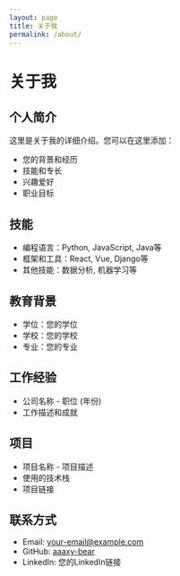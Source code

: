 ```yaml
---
layout: page
title: 关于我
permalink: /about/
---
```


# 关于我

## 个人简介

这里是关于我的详细介绍。您可以在这里添加：

- 您的背景和经历
- 技能和专长
- 兴趣爱好
- 职业目标

## 技能

- 编程语言：Python, JavaScript, Java等
- 框架和工具：React, Vue, Django等
- 其他技能：数据分析, 机器学习等

## 教育背景

- 学位：您的学位
- 学校：您的学校
- 专业：您的专业

## 工作经验

- 公司名称 - 职位 (年份)
- 工作描述和成就

## 项目

- 项目名称 - 项目描述
- 使用的技术栈
- 项目链接

## 联系方式

- Email: your-email@example.com
- GitHub: [aaaxy-bear](https://github.com/aaaxy-bear)
- LinkedIn: 您的LinkedIn链接
